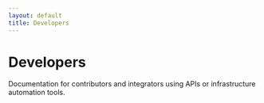 ```yaml
---
layout: default
title: Developers
---
```


# Developers

Documentation for contributors and integrators using APIs or infrastructure automation tools.
